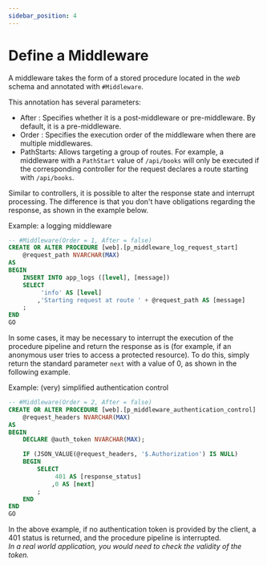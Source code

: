 ```yaml
---
sidebar_position: 4
---
```


# Define a Middleware

A middleware takes the form of a stored procedure located in the _web_ schema and annotated with ```#Middleware```.

This annotation has several parameters:
- After : Specifies whether it is a post-middleware or pre-middleware. By default, it is a pre-middleware.
- Order : Specifies the execution order of the middleware when there are multiple middlewares.
- PathStarts: Allows targeting a group of routes. For example, a middleware with a ```PathStart``` value of ```/api/books``` will only be executed if the corresponding controller for the request declares a route starting with ```/api/books```.

Similar to controllers, it is possible to alter the response state and interrupt processing.
The difference is that you don't have obligations regarding the response, as shown in the example below.

Example: a logging middleware

```sql
-- #Middleware(Order = 1, After = false)
CREATE OR ALTER PROCEDURE [web].[p_middleware_log_request_start]
    @request_path NVARCHAR(MAX)
AS
BEGIN 
    INSERT INTO app_logs ([level], [message])
    SELECT 
         'info' AS [level]
        ,'Starting request at route ' + @request_path AS [message]
    ;
END
GO
```

In some cases, it may be necessary to interrupt the execution of the procedure pipeline and return the response as is
(for example, if an anonymous user tries to access a protected resource).
To do this, simply return the standard parameter ```next``` with a value of 0, as shown in the following example.

Example: (very) simplified authentication control
```sql
-- #Middleware(Order = 2, After = false)
CREATE OR ALTER PROCEDURE [web].[p_middleware_authentication_control]
    @request_headers NVARCHAR(MAX)
AS
BEGIN 
    DECLARE @auth_token NVARCHAR(MAX);

    IF (JSON_VALUE(@request_headers, '$.Authorization') IS NULL)
    BEGIN
        SELECT 
             401 AS [response_status]
            ,0 AS [next]
        ;
    END
END
GO
```

In the above example, if no authentication token is provided by the client, a 401 status is returned, and the procedure pipeline is interrupted.<br/>
_In a real world application, you would need to check the validity of the token._

